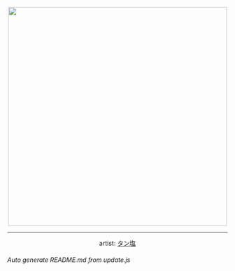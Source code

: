 
<p align="center">
  <img width="500" src="https://nekos.best/api/v2/neko/0442.png">
  <hr/>
  <center>
    artist: <a href="https://www.pixiv.net/en/artworks/89459198">タン塩</a>
  </center>
</p>


###### Auto generate README.md from update.js

